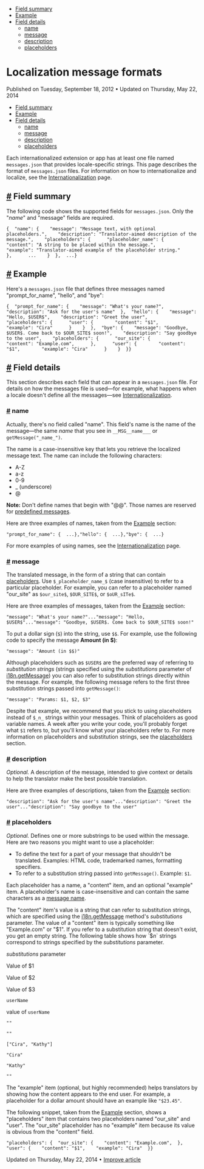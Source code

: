 

*   [Field summary](https://developer.chrome.com/docs/extensions/mv3/i18n-messages/#overview)
*   [Example](https://developer.chrome.com/docs/extensions/mv3/i18n-messages/#example)
*   [Field details](https://developer.chrome.com/docs/extensions/mv3/i18n-messages/#field_details)
    *   [name](https://developer.chrome.com/docs/extensions/mv3/i18n-messages/#name)
    *   [message](https://developer.chrome.com/docs/extensions/mv3/i18n-messages/#message)
    *   [description](https://developer.chrome.com/docs/extensions/mv3/i18n-messages/#description)
    *   [placeholders](https://developer.chrome.com/docs/extensions/mv3/i18n-messages/#placeholders)

Localization message formats
============================

Published on Tuesday, September 18, 2012 • Updated on Thursday, May 22, 2014



*   [Field summary](https://developer.chrome.com/docs/extensions/mv3/i18n-messages/#overview)
*   [Example](https://developer.chrome.com/docs/extensions/mv3/i18n-messages/#example)
*   [Field details](https://developer.chrome.com/docs/extensions/mv3/i18n-messages/#field_details)
    *   [name](https://developer.chrome.com/docs/extensions/mv3/i18n-messages/#name)
    *   [message](https://developer.chrome.com/docs/extensions/mv3/i18n-messages/#message)
    *   [description](https://developer.chrome.com/docs/extensions/mv3/i18n-messages/#description)
    *   [placeholders](https://developer.chrome.com/docs/extensions/mv3/i18n-messages/#placeholders)

Each internationalized extension or app has at least one file named `messages.json` that provides locale-specific strings. This page describes the format of `messages.json` files. For information on how to internationalize and localize, see the [Internationalization](https://developer.chrome.com/docs/extensions/reference/i18n/) page.

[#](https://developer.chrome.com/docs/extensions/mv3/i18n-messages/#overview) Field summary
-------------------------------------------------------------------------------------------

The following code shows the supported fields for `messages.json`. Only the "_name_" and "message" fields are required.

    {  "name": {    "message": "Message text, with optional placeholders.",    "description": "Translator-aimed description of the message.",    "placeholders": {      "placeholder_name": {        "content": "A string to be placed within the message.",        "example": "Translator-aimed example of the placeholder string."      },      ...    }  },  ...}

[#](https://developer.chrome.com/docs/extensions/mv3/i18n-messages/#example) Example
------------------------------------------------------------------------------------

Here's a `messages.json` file that defines three messages named "prompt\_for\_name", "hello", and "bye":

    {  "prompt_for_name": {    "message": "What's your name?",    "description": "Ask for the user's name"  },  "hello": {    "message": "Hello, $USER$",    "description": "Greet the user",    "placeholders": {      "user": {        "content": "$1",        "example": "Cira"      }    }  },  "bye": {    "message": "Goodbye, $USER$. Come back to $OUR_SITE$ soon!",    "description": "Say goodbye to the user",    "placeholders": {      "our_site": {        "content": "Example.com",      },      "user": {        "content": "$1",        "example": "Cira"      }    }  }}

[#](https://developer.chrome.com/docs/extensions/mv3/i18n-messages/#field_details) Field details
------------------------------------------------------------------------------------------------

This section describes each field that can appear in a `messages.json` file. For details on how the messages file is used—for example, what happens when a locale doesn't define all the messages—see [Internationalization](https://developer.chrome.com/docs/extensions/reference/i18n/).

### [#](https://developer.chrome.com/docs/extensions/mv3/i18n-messages/#name) name

Actually, there's no field called "name". This field's name is the name of the message—the same _name_ that you see in `__MSG__name___` or `getMessage("_name_")`.

The name is a case-insensitive key that lets you retrieve the localized message text. The name can include the following characters:

*   A-Z
*   a-z
*   0-9
*   \_ (underscore)
*   @

**Note:** Don't define names that begin with "@@". Those names are reserved for [predefined messages](https://developer.chrome.com/docs/extensions/reference/i18n#overview-predefined).

Here are three examples of names, taken from the [Example](https://developer.chrome.com/docs/extensions/mv3/i18n-messages/#example) section:

    "prompt_for_name": {  ...},"hello": {  ...},"bye": {  ...}

For more examples of using names, see the [Internationalization](https://developer.chrome.com/docs/extensions/reference/i18n/) page.

### [#](https://developer.chrome.com/docs/extensions/mv3/i18n-messages/#message) message

The translated message, in the form of a string that can contain [placeholders](https://developer.chrome.com/docs/extensions/mv3/i18n-messages/#placeholders). Use `$_placeholder_name_$` (case insensitive) to refer to a particular placeholder. For example, you can refer to a placeholder named "our\_site" as `$our_site$`, `$OUR_SITE$`, or `$oUR_sITe$`.

Here are three examples of messages, taken from the [Example](https://developer.chrome.com/docs/extensions/mv3/i18n-messages/#example) section:

    "message": "What's your name?"..."message": "Hello, $USER$"..."message": "Goodbye, $USER$. Come back to $OUR_SITE$ soon!"

To put a dollar sign (`$`) into the string, use `$$`. For example, use the following code to specify the message **Amount (in $)**:

    "message": "Amount (in $$)"

Although placeholders such as `$USER$` are the preferred way of referring to _substitution strings_ (strings specified using the _substitutions_ parameter of [i18n.getMessage](https://developer.chrome.com/docs/extensions/reference/i18n#method-getMessage)) you can also refer to substitution strings directly within the message. For example, the following message refers to the first three substitution strings passed into `getMessage()`:

    "message": "Params: $1, $2, $3"

Despite that example, we recommend that you stick to using placeholders instead of `$_n_` strings within your messages. Think of placeholders as good variable names. A week after you write your code, you'll probably forget what `$1` refers to, but you'll know what your placeholders refer to. For more information on placeholders and substitution strings, see the [placeholders](https://developer.chrome.com/docs/extensions/mv3/i18n-messages/#placeholders) section.

### [#](https://developer.chrome.com/docs/extensions/mv3/i18n-messages/#description) description

_Optional._ A description of the message, intended to give context or details to help the translator make the best possible translation.

Here are three examples of descriptions, taken from the [Example](https://developer.chrome.com/docs/extensions/mv3/i18n-messages/#example) section:

    "description": "Ask for the user's name"..."description": "Greet the user"..."description": "Say goodbye to the user"

### [#](https://developer.chrome.com/docs/extensions/mv3/i18n-messages/#placeholders) placeholders

_Optional._ Defines one or more substrings to be used within the message. Here are two reasons you might want to use a placeholder:

*   To define the text for a part of your message that shouldn't be translated. Examples: HTML code, trademarked names, formatting specifiers.
*   To refer to a substitution string passed into `getMessage()`. Example: `$1`.

Each placeholder has a name, a "content" item, and an optional "example" item. A placeholder's name is case-insensitive and can contain the same characters as a [message name](https://developer.chrome.com/docs/extensions/mv3/i18n-messages/#name).

The "content" item's value is a string that can refer to substitution strings, which are specified using the [i18n.getMessage](https://developer.chrome.com/docs/extensions/reference/i18n#method-getMessage) method's _substitutions_ parameter. The value of a "content" item is typically something like "Example.com" or "$1". If you refer to a substitution string that doesn't exist, you get an empty string. The following table shows how `$_n_` strings correspond to strings specified by the _substitutions_ parameter.

_substitutions_ parameter

Value of $1

Value of $2

Value of $3

`userName`

value of `userName`

`""`

`""`

`["Cira", "Kathy"]`

`"Cira"`

`"Kathy"`

`""`

The "example" item (optional, but highly recommended) helps translators by showing how the content appears to the end user. For example, a placeholder for a dollar amount should have an example like `"$23.45"`.

The following snippet, taken from the [Example](https://developer.chrome.com/docs/extensions/mv3/i18n-messages/#example) section, shows a "placeholders" item that contains two placeholders named "our\_site" and "user". The "our\_site" placeholder has no "example" item because its value is obvious from the "content" field.

    "placeholders": {  "our_site": {    "content": "Example.com",  },  "user": {    "content": "$1",    "example": "Cira"  }}

Updated on Thursday, May 22, 2014 • [Improve article](https://github.com/GoogleChrome/developer.chrome.com/blob/main/site/en/docs/extensions/mv3/i18n-messages/index.md)

